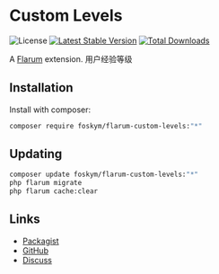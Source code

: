 # Custom Levels

![License](https://img.shields.io/badge/license-MIT-blue.svg) [![Latest Stable Version](https://img.shields.io/packagist/v/foskym/flarum-custom-levels.svg)](https://packagist.org/packages/foskym/flarum-custom-levels) [![Total Downloads](https://img.shields.io/packagist/dt/foskym/flarum-custom-levels.svg)](https://packagist.org/packages/foskym/flarum-custom-levels)

A [Flarum](http://flarum.org) extension. 用户经验等级

## Installation

Install with composer:

```sh
composer require foskym/flarum-custom-levels:"*"
```

## Updating

```sh
composer update foskym/flarum-custom-levels:"*"
php flarum migrate
php flarum cache:clear
```

## Links

- [Packagist](https://packagist.org/packages/foskym/flarum-custom-levels)
- [GitHub](https://github.com/foskym/flarum-custom-levels)
- [Discuss](https://discuss.flarum.org/d/PUT_DISCUSS_SLUG_HERE)
